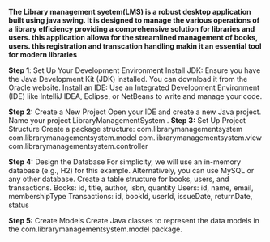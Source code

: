 **The Library management syetem(LMS) is a robust desktop application built using java swing. It is designed to manage the various operations 
of a library efficiency providing a comprehensive solution for libraries and users. this application allowa for the streamlined management
of books, users. this registration and transcation handling makin it an essential tool for modern libraries**


**Step 1**: Set Up Your Development Environment
Install JDK: Ensure you have the Java Development Kit (JDK) installed. You can download it from the Oracle website.
Install an IDE: Use an Integrated Development Environment (IDE) like IntelliJ IDEA, Eclipse, or NetBeans to write and manage your code.

**Step 2:** Create a New Project
Open your IDE and create a new Java project.
Name your project LibraryManagementSystem
.
**Step 3:** Set Up Project Structure
Create a package structure:
com.librarymanagementsystem
com.librarymanagementsystem.model
com.librarymanagementsystem.view
com.librarymanagementsystem.controller

**Step 4:** Design the Database
For simplicity, we will use an in-memory database (e.g., H2) for this example. Alternatively, you can use MySQL or any other database.
Create a table structure for books, users, and transactions.
Books: id, title, author, isbn, quantity
Users: id, name, email, membershipType
Transactions: id, bookId, userId, issueDate, returnDate, status

**Step 5:** Create Models
Create Java classes to represent the data models in the com.librarymanagementsystem.model package.

